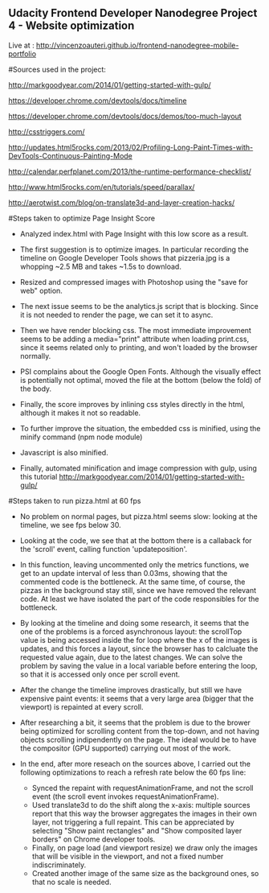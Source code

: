 ## Udacity Frontend Developer Nanodegree Project 4 - Website optimization

Live at : http://vincenzoauteri.github.io/frontend-nanodegree-mobile-portfolio

#Sources used in the project:

http://markgoodyear.com/2014/01/getting-started-with-gulp/

https://developer.chrome.com/devtools/docs/timeline

https://developer.chrome.com/devtools/docs/demos/too-much-layout

http://csstriggers.com/

http://updates.html5rocks.com/2013/02/Profiling-Long-Paint-Times-with-DevTools-Continuous-Painting-Mode

http://calendar.perfplanet.com/2013/the-runtime-performance-checklist/

http://www.html5rocks.com/en/tutorials/speed/parallax/

http://aerotwist.com/blog/on-translate3d-and-layer-creation-hacks/


#Steps taken to optimize Page Insight Score

- Analyzed index.html with Page Insight with this low score as a result.

- The first suggestion is to optimize images. In particular recording the timeline on Google Developer Tools shows that pizzeria.jpg is a whopping ~2.5 MB and takes ~1.5s to download.

- Resized and compressed images with Photoshop using the "save for web" option.

- The next issue seems to be the analytics.js script that is blocking. Since it is not needed to render the page, we can set it to async.

- Then we have render blocking css. The most immediate improvement seems to be adding a media="print" attribute when loading print.css, since it seems related only to printing, and won't loaded by the browser normally.

- PSI complains about the Google Open Fonts. Although the visually effect is potentially not optimal, moved the file at the bottom (below the fold) of the body.

- Finally, the score improves by inlining css styles directly in the html, although it makes it not so readable.

- To further improve the situation, the embedded css is minified, using the minify command (npm node module)

- Javascript is also minified.

- Finally, automated minification and image compression with gulp, using this tutorial http://markgoodyear.com/2014/01/getting-started-with-gulp/


#Steps taken to run pizza.html at 60 fps

- No problem on normal pages, but pizza.html seems slow: looking at the timeline, we see fps below 30.

- Looking at the code, we see that at the bottom there is a callaback for the 'scroll' event, calling function 'updateposition'.

- In this function, leaving uncommented only the metrics functions, we get to an update interval of less than 0.03ms, showing that the commented code is the bottleneck. At the same time, of course, the pizzas in the background stay still, since we have removed the relevant code. At least we have isolated the part of the code responsibles for the bottleneck.

- By looking at the timeline and doing some research, it seems that the one of the problems is a forced asynchronous layout: the scrollTop value is being accessed inside the for loop where the x of the images is updates, and this forces a layout, since the browser has to calcluate the requested value again, due to the latest changes. We can solve the problem by saving the value in a local variable before entering the loop, so that it is accessed only once per scroll event.

- After the change the timeline improves drastically, but still we have expensive paint events: it seems that a very large area (bigger that the viewport) is repainted at every scroll.

- After researching a bit, it seems that the problem is due to the brower being optimized for scrolling content from the top-down, and not having objects scrolling indipendently on the page. The ideal would be to have the compositor (GPU supported) carrying out most of the work.

- In the end, after more reseach on the sources above, I carried out the following optimizations to reach a refresh rate below the 60 fps line:

  - Synced the repaint with requestAnimationFrame, and not the scroll event (the scroll event invokes requestAnimationFrame).
  - Used translate3d to do the shift along the x-axis: multiple sources report that this way the browser aggregates the images     in their own layer, not triggering a full repaint. This can be appreciated by selecting "Show paint rectangles"  and     "Show composited layer borders" on Chrome developer tools.
  - Finally, on page load (and viewport resize) we draw only the images that will be visible in the viewport, and not a fixed number indiscriminately.
  - Created another image of the same size as the background ones, so that no scale is needed.
